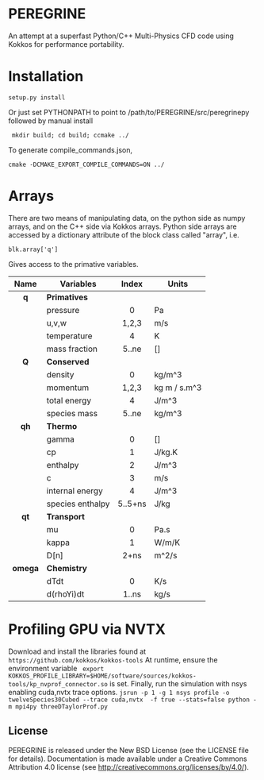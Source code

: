 # PEREGRINE

An attempt at a superfast Python/C++ Multi-Physics CFD code using Kokkos for performance portability. 


# Installation


``` setup.py install ```

Or just set PYTHONPATH to point to /path/to/PEREGRINE/src/peregrinepy
followed by manual install

``` mkdir build; cd build; ccmake ../```

To generate compile_commands.json, 

``` cmake -DCMAKE_EXPORT_COMPILE_COMMANDS=ON ../ ```


# Arrays


There are two means of manipulating data, on the python side as numpy arrays, and on the C++
side via Kokkos arrays. Python side arrays are accessed by a dictionary attribute
of the block class called "array", i.e.

    blk.array['q']

Gives access to the primative variables.

| Name      | Variables        | Index   | Units        |
|:---------:|------------------|:-------:|--------------|
| **q**     | **Primatives**   |         |              |
|           | pressure         | 0       | Pa           |
|           | u,v,w            | 1,2,3   | m/s          |
|           | temperature      | 4       | K            |
|           | mass fraction    | 5..ne   | []           |
| **Q**     | **Conserved**    |         |              |
|           | density          | 0       | kg/m^3       |
|           | momentum         | 1,2,3   | kg m / s.m^3 |
|           | total energy     | 4       | J/m^3        |
|           | species mass     | 5..ne   | kg/m^3       |
| **qh**    | **Thermo**       |         |              |
|           | gamma            | 0       | []           |
|           | cp               | 1       | J/kg.K       |
|           | enthalpy         | 2       | J/m^3        |
|           | c                | 3       | m/s          |
|           | internal energy  | 4       | J/m^3        |
|           | species enthalpy | 5..5+ns | J/kg         |
| **qt**    | **Transport**    |         |              |
|           | mu               | 0       | Pa.s         |
|           | kappa            | 1       | W/m/K        |
|           | D[n]             | 2+ns    | m^2/s        |
| **omega** | **Chemistry**    |         |              |
|           | dTdt             | 0       | K/s          |
|           | d(rhoYi)dt       | 1..ns   | kg/s         |


# Profiling GPU via NVTX
Download and install the libraries found at
``` https://github.com/kokkos/kokkos-tools ```
At runtime, ensure the environment variable
``` export KOKKOS_PROFILE_LIBRARY=$HOME/software/sources/kokkos-tools/kp_nvprof_connector.so```
is set. Finally, run the simulation with nsys enabling cuda,nvtx trace options.
```jsrun -p 1 -g 1 nsys profile -o twelveSpecies30Cubed --trace cuda,nvtx  -f true --stats=false python -m mpi4py threeDTaylorProf.py```

## License

PEREGRINE is released under the New BSD License (see the LICENSE file for details).
Documentation is made available under a Creative Commons Attribution 4.0
license (see <http://creativecommons.org/licenses/by/4.0/>).
